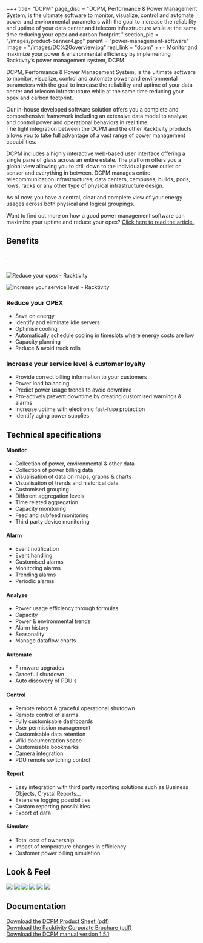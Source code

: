 +++
title= "DCPM"
page_disc = "DCPM, Performance & Power Management System, is the ultimate software to monitor, visualize, control and automate power and environmental parameters with the goal to increase the reliability and uptime of your data center and telecom infrastructure while at the same time reducing your opex and carbon footprint."
section_pic = "/images/product-banner4.jpg"
parent = "power-management-software"
image = "/images/DC%20overview.jpg"
real_link = "dcpm"
+++
Monitor and maximize your power & environmental efficiency by implementing Racktivity’s power management system, DCPM.

DCPM, Performance & Power Management System, is the ultimate software to monitor, visualize, control and automate power and environmental parameters with the goal to increase the reliability and uptime of your data center and telecom infrastructure while at the same time reducing your opex and carbon footprint.

Our in-house developed software solution offers you a complete and comprehensive framework including an extensive data model to analyse and control power and operational behaviors in real time.\
The tight integration between the DCPM and the other Racktivity products allows you to take full advantage of a vast range of power management capabilities.

DCPM includes a highly interactive web-based user interface offering a single pane of glass across an entire estate. The platform offers you a global view allowing you to drill down to the individual power outlet or sensor and everything in between. DCPM manages entire telecommunication infrastructures, data centers, campuses, builds, pods, rows, racks or any other type of physical infrastructure design.

As of now, you have a central, clear and complete view of your energy usages across both physical and logical groupings.

Want to find out more on how a good power management software can maximize your uptime and reduce your opex? [
Click here to read the article.](/uptime-maximization-opex-)

Benefits
--------

###### .

![Reduce your opex - Racktivity](/images/reduce%20opex.jpg)

![Increase your service level - Racktivity](/images/increase%20service%20level.jpg)

### Reduce your OPEX

-   Save on energy
-   Identify and eliminate idle servers
-   Optimise cooling
-   Automatically schedule cooling in timeslots where energy costs are low
-   Capacity planning
-   Reduce & avoid truck rolls

### Increase your service level & customer loyalty

-   Provide correct billing information to your customers
-   Power load balancing
-   Predict power usage trends to avoid downtime
-   Pro-actively prevent downtime by creating customised warnings & alarms
-   Increase uptime with electronic fast-fuse protection
-   Identify aging power supplies

Technical specifications
------------------------

#### Monitor

-   Collection of power, environmental & other data
-   Collection of power billing data
-   Visualisation of data on maps, graphs & charts
-   Visualisation of trends and historical data
-   Customised grouping
-   Different aggregation levels
-   Time related aggregation
-   Capacity monitoring
-   Feed and subfeed monitoring
-   Third party device monitoring

#### Alarm

-   Event notification
-   Event handling
-   Customised alarms
-   Monitoring alarms
-   Trending alarms
-   Periodic alarms

#### Analyse

-   Power usage efficiency through formulas
-   Capacity
-   Power & environmental trends
-   Alarm history
-   Seasonality
-   Manage dataflow charts

#### Automate

-   Firmware upgrades
-   Gracefull shutdown
-   Auto discovery of PDU's

#### Control

-   Remote reboot & graceful operational shutdown
-   Remote control of alarms
-   Fully customisable dashboards
-   User permission management
-   Customisable data retention
-   Wiki documentation space
-   Customisable bookmarks
-   Camera integration
-   PDU remote switching control

#### Report

-   Easy integration with third party reporting solutions such as Business Objects, Crystal Reports...
-   Extensive logging possibilities
-   Custom reporting possibilities
-   Export of data

#### Simulate

-   Total cost of ownership
-   Impact of temperature changes in efficiency
-   Customer power billing simulation

Look & Feel
-----------


<a href="/images/DC%20overview.jpg" class="fancybox link">![](/images/DC%20overview.jpg)</a>
<a href="/images/IT%20room.jpg" class="fancybox link">![](/images/IT%20room.jpg)</a>
<a href="/images/widgets.jpg" class="fancybox link">![](/images/widgets.jpg)</a>
<a href="/images/alarm%20world.jpg" class="fancybox link">![](/images/alarm%20world.jpg)</a>
<a href="/images/dcpm-2.png" class="fancybox link">![](/images/dcpm-2.png)</a>
<a href="/images/dcpm-4.png" class="fancybox link">![](/images/dcpm-4.png)</a>


Documentation
-------------

[Download the DCPM Product Sheet (pdf)](/pdf/PS%20DCPM.pdf "PS DCPM.pdf")   
[Download the Racktivity Corporate Brochure (pdf)](/pdf/corporate%20brochure-view.pdf "corporate brochure-view.pdf")    
[Download the DCPM manual version 1.5.1](/pdf/DCPM%20-%20Manual.pdf "DCPM - Manual.pdf")
